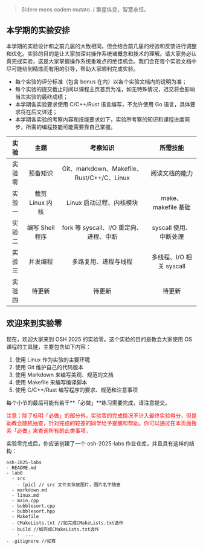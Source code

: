> Sidere mens eadem mutato. / 繁星纵变，智慧永恒。

## 本学期的实验安排

本学期的实验设计和之前几届的大致相同，但会结合前几届的经验和反馈进行调整和优化。实验的目的是让大家加深对操作系统诸概念和技术的理解。请大家务必认真完成实验，这是大家掌握操作系统重难点的绝佳机会。我们会在每个实验文档中尽可能给到精炼而有用的引导，帮助大家顺利完成实验。

- 每个实验的评分标准（包含 bonus 在内）以各个实验文档内的说明为准；
- 每个实验的提交截止时间以课程主页首页为准，如无特殊情况，迟交将会影响当次实验的最终成绩；
- 本学期各实验要求使用 C/C++/Rust 语言编写，不允许使用 Go 语言，具体要求将在后文详述；
- 本学期各实验的考察内容和技能要求如下，实验所考察的知识和课程进度同步，所需的编程技能可能需要靠自己掌握。

|  实验  |      主题       |                  考察知识                  |         所需技能         |
| :----: | :-------------: | :----------------------------------------: | :----------------------: |
| 实验零 |    预备知识     | Git、markdown、Makefile、Rust/C++/C、Linux |      阅读文档的能力      |
| 实验一 | 裁剪 Linux 内核 |          Linux 启动过程、内核模块          |   make、makefile 基础    |
| 实验二 | 编写 Shell 程序 |  fork 等 syscall、I/O 重定向、进程、中断   |  syscall 使用、中断处理  |
| 实验三 |    并发编程     |            多路复用、进程与线程            | 多线程、I/O 相关 syscall |
| 实验四 |     待更新      |                   待更新                   |          待更新          |

## 欢迎来到实验零

现在，欢迎大家来到 OSH 2025 的实验零。这个实验的目的是教会大家使用 OS 课程的工具链，主要包含如下内容：

1. 使用 Linux 作为实验的主要环境
2. 使用 Git 维护自己的代码版本
3. 使用 Markdown 来编写美观、规范的文档
4. 使用 Makefile 来编写编译脚本
5. 使用 C/C++/Rust 编写程序的要求、规范和注意事项

每个小节的最后可能有若干**「必做」**练习需要完成，请注意提交。

<p style="color:red">注意：除了标明「必做」的部分外，实验零的完成情况不计入最终实验得分，但是助教会随机抽查，针对完成的较差的同学给予提醒和帮助。你可以通过在本页面搜索「必做」来查询所有的此类事项。</p>

实验零完成后，你应该创建了一个 osh-2025-labs 作业仓库，并且具有这样的结构：

```
osh-2025-labs
- README.md
- lab0
  - src
    - [pic] // src 文件夹存放图片，图片名字随意
  - markdown.md
  - linux.md
  - main.cpp
  - bubblesort.cpp
  - bubblesort.hpp
  - Makefile
  - CMakeLists.txt //如完成CMakeLists.txt选作
  - build //如完成CMakeLists.txt选作
    -  ...
- .gitignore //如有
```
